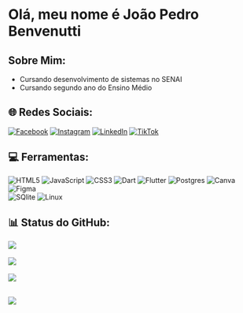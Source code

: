 # Olá, meu nome é João Pedro Benvenutti <img sic=https://gifs.eco.br/wp-content/uploads/2022/09/gifs-de-notas-musicais-5.gif>

## Sobre Mim:
- Cursando desenvolvimento de sistemas no SENAI<br>
- Cursando segundo ano do Ensino Médio


## 🌐 Redes Sociais:
[![Facebook](https://img.shields.io/badge/Facebook-%231877F2.svg?logo=Facebook&logoColor=white)](https://facebook.com/joaopedro.benvenutti.5) [![Instagram](https://img.shields.io/badge/Instagram-%23E4405F.svg?logo=Instagram&logoColor=white)](https://instagram.com/joaobenvenutti_) [![LinkedIn](https://img.shields.io/badge/LinkedIn-%230077B5.svg?logo=linkedin&logoColor=white)](https://linkedin.com/in/joao-benvenutti) [![TikTok](https://img.shields.io/badge/TikTok-%23000000.svg?logo=TikTok&logoColor=white)](https://tiktok.com/@benvenutti.07) 

## 💻 Ferramentas:
![HTML5](https://img.shields.io/badge/html5-%23E34F26.svg?style=for-the-badge&logo=html5&logoColor=white) ![JavaScript](https://img.shields.io/badge/javascript-%23323330.svg?style=for-the-badge&logo=javascript&logoColor=%23F7DF1E) ![CSS3](https://img.shields.io/badge/css3-%231572B6.svg?style=for-the-badge&logo=css3&logoColor=white) ![Dart](https://img.shields.io/badge/dart-%230175C2.svg?style=for-the-badge&logo=dart&logoColor=white) ![Flutter](https://img.shields.io/badge/Flutter-%2302569B.svg?style=for-the-badge&logo=Flutter&logoColor=white) ![Postgres](https://img.shields.io/badge/postgres-%23316192.svg?style=for-the-badge&logo=postgresql&logoColor=white) ![Canva](https://img.shields.io/badge/Canva-%2300C4CC.svg?style=for-the-badge&logo=Canva&logoColor=white) 	![Figma](https://img.shields.io/badge/figma-%23F24E1E.svg?style=for-the-badge&logo=figma&logoColor=white)  
![SQlite](https://img.shields.io/badge/SQlite-07405E?style=for-the-badge&logo=SQlite&logoColor=white)
![Linux](https://img.shields.io/badge/Linux-black?style=for-the-badge&logo=Linux&logoColor=yellow)
<br> 

## 📊 Status do GitHub:
![](https://github-readme-stats.vercel.app/api?username=Joaopbcardoso&theme=tokyonight&hide_border=false&include_all_commits=false&count_private=false)<br/><br>
![](https://github-readme-streak-stats.herokuapp.com/?user=Joaopbcardoso&theme=tokyonight&hide_border=false)<br/><br>
![](https://github-readme-stats.vercel.app/api/top-langs/?username=Joaopbcardoso&theme=tokyonight&hide_border=false&include_all_commits=false&count_private=false&layout=compact)<br><br>


[![](https://visitcount.itsvg.in/api?id=Joaopbcardoso&icon=0&color=0)](https://visitcount.itsvg.in)


